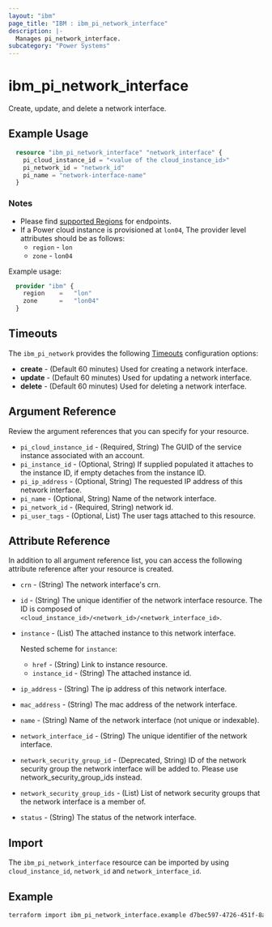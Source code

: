```yaml
---
layout: "ibm"
page_title: "IBM : ibm_pi_network_interface"
description: |-
  Manages pi_network_interface.
subcategory: "Power Systems"
---
```


# ibm_pi_network_interface

Create, update, and delete a network interface.

## Example Usage

```terraform
  resource "ibm_pi_network_interface" "network_interface" {
    pi_cloud_instance_id = "<value of the cloud_instance_id>"
    pi_network_id = "network_id"
    pi_name = "network-interface-name"
  }
```

### Notes

- Please find [supported Regions](https://cloud.ibm.com/apidocs/power-cloud#endpoint) for endpoints.
- If a Power cloud instance is provisioned at `lon04`, The provider level attributes should be as follows:
  - `region` - `lon`
  - `zone` - `lon04`
  
Example usage:

  ```terraform
    provider "ibm" {
      region    =   "lon"
      zone      =   "lon04"
    }
  ```

## Timeouts

The `ibm_pi_network` provides the following [Timeouts](https://www.terraform.io/docs/language/resources/syntax.html) configuration options:

- **create** - (Default 60 minutes) Used for creating a network interface.
- **update** - (Default 60 minutes) Used for updating a network interface.
- **delete** - (Default 60 minutes) Used for deleting a network interface.
  
## Argument Reference

Review the argument references that you can specify for your resource.

- `pi_cloud_instance_id` - (Required, String) The GUID of the service instance associated with an account.
- `pi_instance_id` - (Optional, String) If supplied populated it attaches to the instance ID, if empty detaches from the instance ID.
- `pi_ip_address` - (Optional, String) The requested IP address of this network interface.
- `pi_name` - (Optional, String) Name of the network interface.
- `pi_network_id` - (Required, String) network id.
- `pi_user_tags` - (Optional, List) The user tags attached to this resource.

## Attribute Reference

In addition to all argument reference list, you can access the following attribute reference after your resource is created.

- `crn` - (String) The network interface's crn.
- `id` - (String) The unique identifier of the network interface resource. The ID is composed of `<cloud_instance_id>/<network_id>/<network_interface_id>`.
- `instance` - (List) The attached instance to this network interface.

  Nested scheme for `instance`:
  - `href` - (String) Link to instance resource.
  - `instance_id` - (String) The attached instance id.
- `ip_address` - (String) The ip address of this network interface.
- `mac_address` - (String) The mac address of the network interface.
- `name` - (String) Name of the network interface (not unique or indexable).
- `network_interface_id` - (String) The unique identifier of the network interface.
- `network_security_group_id` - (Deprecated, String) ID of the network security group the network interface will be added to. Please use network_security_group_ids instead.
- `network_security_group_ids` - (List) List of network security groups that the network interface is a member of.
- `status` - (String) The status of the network interface.

## Import

The `ibm_pi_network_interface` resource can be imported by using `cloud_instance_id`, `network_id` and `network_interface_id`.

## Example

```bash
terraform import ibm_pi_network_interface.example d7bec597-4726-451f-8a63-e62e6f19c32c/cea6651a-bc0a-4438-9f8a-a0770bbf3ebb/041b186b-9598-4cb9-bf70-966d7b9d1dc8
```
